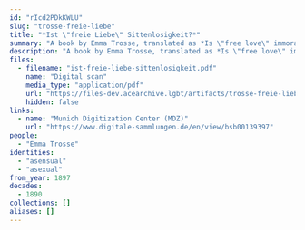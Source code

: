 ```yaml
---
id: "rIcd2PDkKWLU"
slug: "trosse-freie-liebe"
title: "*Ist \"freie Liebe\" Sittenlosigkeit?*"
summary: "A book by Emma Trosse, translated as *Is \"free love\" immoral?*, in which she self-identifies as being \"without sensuality\"."
description: "A book by Emma Trosse, translated as *Is \"free love\" immoral?*, in which she self-identifies as being \"without sensuality\". See pages 6-7: \"einen Menschen – ohne Sinnlichkeit… Verfasser hat den Mut, sich zu jener Kategorie zu bekennen\" [a person without sensuality… author has the courage to confess to that category]."
files:
  - filename: "ist-freie-liebe-sittenlosigkeit.pdf"
    name: "Digital scan"
    media_type: "application/pdf"
    url: "https://files-dev.acearchive.lgbt/artifacts/trosse-freie-liebe/ist-freie-liebe-sittenlosigkeit.pdf"
    hidden: false
links:
  - name: "Munich Digitization Center (MDZ)"
    url: "https://www.digitale-sammlungen.de/en/view/bsb00139397"
people:
  - "Emma Trosse"
identities:
  - "asensual"
  - "asexual"
from_year: 1897
decades:
  - 1890
collections: []
aliases: []
---
```

